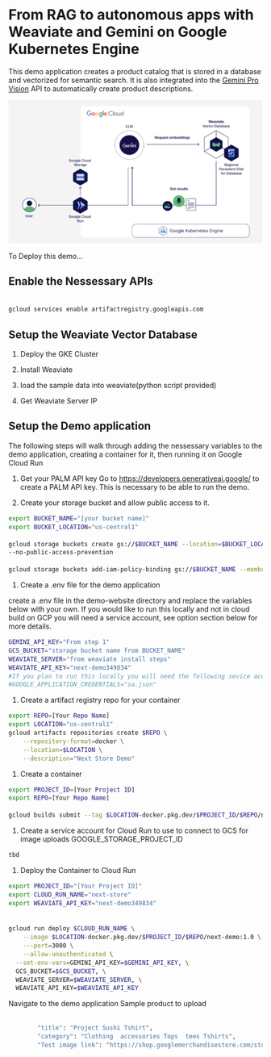 # From RAG to autonomous apps with Weaviate and Gemini on Google Kubernetes Engine

This demo application creates a product catalog that is stored in a database and vectorized for semantic search. It is also integrated into the [Gemini Pro Vision](https://www.google.com/url?sa=t&source=web&rct=j&opi=89978449&url=https://console.cloud.google.com/vertex-ai/publishers/google/model-garden/gemini-pro-vision) API to automatically create product descriptions. 

![Next Demo Achitecture](https://github.com/bkauf/next-store/blob/main/diagram.png)

To Deploy this demo...

## Enable the Nessessary APIs


```sh

gcloud services enable artifactregistry.googleapis.com
```

## Setup the Weaviate Vector Database

1. Deploy the GKE Cluster

1. Install Weaviate

1. load the sample data into weaviate(python script provided)

1. Get Weaviate Server IP

## Setup the Demo application

The following steps will walk through adding the nessessary variables to the demo application, creating a container for it, then running it on Google Cloud Run

1.  Get your PALM API key
    Go to https://developers.generativeai.google/ to create a PALM API key. This is necessary to be able to run the demo.

1.  Create your storage bucket and allow public access to it.

```sh
export BUCKET_NAME="[your bucket name]"
export BUCKET_LOCATION="us-central1"

gcloud storage buckets create gs://$BUCKET_NAME --location=$BUCKET_LOCATION \
--no-public-access-prevention

gcloud storage buckets add-iam-policy-binding gs://$BUCKET_NAME --member=allUsers --role=roles/storage.objectViewer
```

1. Create a .env file for the demo application

create a .env file in the demo-website directory and replace the variables below with your own. If you would like to run this locally and not in cloud build on GCP you will need a service account, see option section below for more details.

```sh
GEMINI_API_KEY="From step 1"
GCS_BUCKET="storage bucket name from BUCKET_NAME"
WEAVIATE_SERVER="from weaviate install steps"
WEAVIATE_API_KEY="next-demo349834"
#If you plan to run this locally you will need the following sevice account varable
#GOOGLE_APPLICATION_CREDENTIALS="sa.json"
```

1. Create a artifact registry repo for your container

```sh
export REPO=[Your Repo Name]
export LOCATION="us-central1"
gcloud artifacts repositories create $REPO \
    --repository-format=docker \
    --location=$LOCATION \
    --description="Next Store Demo"
```

1. Create a container

```sh
export PROJECT_ID=[Your Project ID]
export REPO=[Your Repo Name]

gcloud builds submit --tag $LOCATION-docker.pkg.dev/$PROJECT_ID/$REPO/next-demo:1.0

```

1. Create a service account for Cloud Run to use to connect to GCS for image uploads
   GOOGLE_STORAGE_PROJECT_ID

```sh
tbd
```

1. Deploy the Container to Cloud Run

```sh
export PROJECT_ID="[Your Project ID]"
export CLOUD_RUN_NAME="next-store"
export WEAVIATE_API_KEY="next-demo349834"


gcloud run deploy $CLOUD_RUN_NAME \
    --image $LOCATION-docker.pkg.dev/$PROJECT_ID/$REPO/next-demo:1.0 \
    ---port=3000 \
    --allow-unauthenticated \
  --set-env-vars=GEMINI_API_KEY=$GEMINI_API_KEY, \
  GCS_BUCKET=$GCS_BUCKET, \
  WEAVIATE_SERVER=$WEAVIATE_SERVER, \
  WEAVIATE_API_KEY=$WEAVIATE_API_KEY
```

Navigate to the demo application
Sample product to upload

```sh

        "title": "Project Sushi Tshirt",
        "category": "Clothing  accessories Tops  tees Tshirts",
        "Test image link": "https://shop.googlemerchandisestore.com/store/20190522377/assets/items/images/GGCPGXXX1338.jpg",

```
